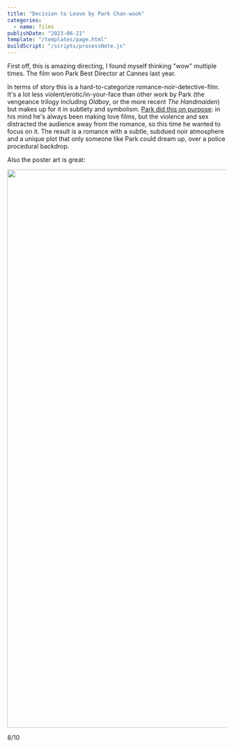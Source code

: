 ```yaml
---
title: "Decision to Leave by Park Chan-wook"
categories:
  - name: films
publishDate: "2023-06-21"
template: "/templates/page.html"
buildScript: "/scripts/processNote.js"
---
```


First off, this is amazing directing, I found myself thinking "wow" multiple times. The film won Park Best Director at Cannes last year.

In terms of story this is a hard-to-categorize romance-noir-detective-film. It's a lot less violent/erotic/in-your-face than other work by Park (the vengeance trilogy including _Oldboy_, or the more recent _The Handmaiden_) but makes up for it in subtlety and symbolism. [Park did this on purpose](https://www.indiewire.com/features/general/park-chan-wook-interview-decision-to-leave-1234771978/): in his mind he's always been making love films, but the violence and sex distracted the audience away from the romance, so this time he wanted to focus on it. The result is a romance with a subtle, subdued noir atmosphere and a unique plot that only someone like Park could dream up, over a police procedural backdrop.

Also the poster art is great:

<img width="1280" height="1920" style="aspect-ratio:1280/1920;height:auto;" src="/static/images/20230621-decision-to-leave.webp" />

8/10
